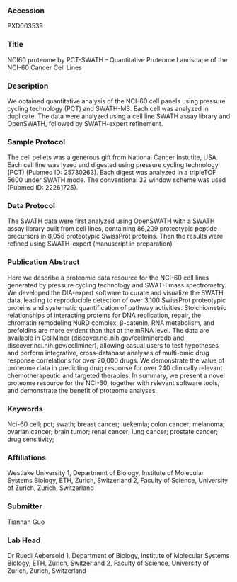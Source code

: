 ### Accession
PXD003539

### Title
NCI60 proteome by PCT-SWATH -  Quantitative Proteome Landscape of the NCI-60 Cancer Cell Lines

### Description
We obtained quantitative analysis of the NCI-60 cell panels using pressure cycling technology (PCT) and SWATH-MS. Each cell was analyzed in duplicate. The data were analyzed using a cell line SWATH assay library and OpenSWATH, followed by SWATH-expert refinement.

### Sample Protocol
The cell pellets was a generous gift from National Cancer Instutite, USA. Each cell line was lyzed and digested using pressure cycling technology (PCT) (Pubmed ID: 25730263). Each digest was analyzed in a tripleTOF 5600 under SWATH mode. The conventional 32 window scheme was used (Pubmed ID: 22261725).

### Data Protocol
The SWATH data were first analyzed using OpenSWATH with a SWATH assay library built from cell lines, containing 86,209 proteotypic peptide precursors in 8,056 proteotypic SwissProt proteins. Then the results were refined using SWATH-expert (manuscript in preparation)

### Publication Abstract
Here we describe a proteomic data resource for the NCI-60 cell lines generated by pressure cycling technology and SWATH mass spectrometry. We developed the DIA-expert software to curate and visualize the SWATH data, leading to reproducible detection of over 3,100 SwissProt proteotypic proteins and systematic quantification of pathway activities. Stoichiometric relationships of interacting proteins for DNA replication, repair, the chromatin remodeling NuRD complex, &#x3b2;-catenin, RNA metabolism, and prefoldins are more evident than that at the mRNA level. The data are available in CellMiner (discover.nci.nih.gov/cellminercdb and discover.nci.nih.gov/cellminer), allowing casual users to test hypotheses and perform integrative, cross-database analyses of multi-omic drug response correlations for over 20,000 drugs. We demonstrate the value of proteome data in predicting drug response for over 240 clinically relevant chemotherapeutic and targeted therapies. In summary, we present a novel proteome resource for the NCI-60, together with relevant software tools, and demonstrate the benefit of proteome analyses.

### Keywords
Nci-60 cell; pct; swath; breast cancer; luekemia; colon cancer; melanoma; ovarian cancer; brain tumor; renal cancer; lung cancer; prostate cancer; drug sensitivity;

### Affiliations
Westlake University
1, Department of Biology, Institute of Molecular Systems Biology, ETH, Zurich, Switzerland 2, Faculty of Science, University of Zurich, Zurich, Switzerland

### Submitter
Tiannan Guo

### Lab Head
Dr Ruedi Aebersold
1, Department of Biology, Institute of Molecular Systems Biology, ETH, Zurich, Switzerland 2, Faculty of Science, University of Zurich, Zurich, Switzerland


